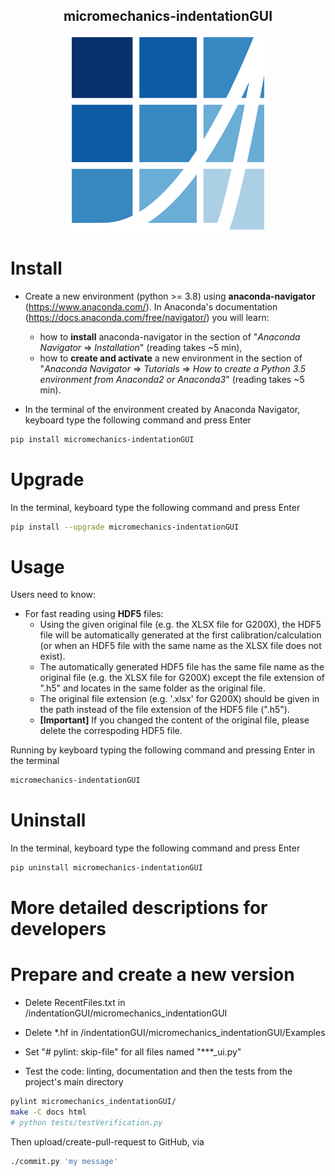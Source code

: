 <h2 align = "center">
micromechanics-indentationGUI
</h2>
<p align="center">
  <img
  src="https://raw.githubusercontent.com/micromechanics/indentationGUI/main/micromechanics_indentationGUI/logo.png" 
  width="314"
  title="micromechanics-indentationGUI" >
</p>

# Install
- Create a new environment (python >= 3.8) using **anaconda-navigator** (https://www.anaconda.com/). In Anaconda's documentation (https://docs.anaconda.com/free/navigator/) you will learn:
  - how to **install** anaconda-navigator in the section of "*Anaconda Navigator* => *Installation*" (reading takes ~5 min), 
  - how to **create and activate** a new environment in the section of "*Anaconda Navigator* => *Tutorials* => *How to create a Python 3.5 environment from Anaconda2 or Anaconda3*" (reading takes ~5 min).

- In the terminal of the environment created by Anaconda Navigator, keyboard type the following command and press Enter
``` bash
pip install micromechanics-indentationGUI
```
# Upgrade
In the terminal, keyboard type the following command and press Enter
``` bash
pip install --upgrade micromechanics-indentationGUI
```
# Usage
Users need to know:
- For fast reading using **HDF5** files:
  - Using the given original file (e.g. the XLSX file for G200X), the HDF5 file will be automatically generated at the first calibration/calculation (or when an HDF5 file with the same name as the XLSX file does not exist).
  - The automatically generated HDF5 file has the same file name as the original file (e.g. the XLSX file for G200X) except the file extension of ".h5" and locates in the same folder as the original file.
  - The original file extension (e.g. '.xlsx' for G200X) should be given in the path instead of the file extension of the HDF5 file (".h5").
  - **[Important]** If you changed the content of the original file, please delete the correspoding HDF5 file.

Running by keyboard typing the following command and pressing Enter in the terminal
``` bash
micromechanics-indentationGUI
``` 
# Uninstall
In the terminal, keyboard type the following command and press Enter
``` bash
pip uninstall micromechanics-indentationGUI
```

# More detailed descriptions for developers

# Prepare and create a new version
- Delete RecentFiles.txt in /indentationGUI/micromechanics_indentationGUI

- Delete *.hf in /indentationGUI/micromechanics_indentationGUI/Examples

- Set "# pylint: skip-file" for all files named "***_ui.py"

- Test the code: linting, documentation and then the tests from the project's main directory
``` bash
pylint micromechanics_indentationGUI/
make -C docs html
# python tests/testVerification.py
```

Then upload/create-pull-request to GitHub, via
``` bash
./commit.py 'my message'
```
